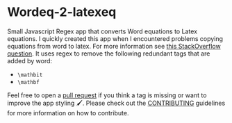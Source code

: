 # Wordeq-2-latexeq

Small Javascript Regex app that converts Word equations to Latex equations. I quickly created this app when I encountered problems copying equations from word to latex. For more information see [this StackOverflow question](https://tex.stackexchange.com/questions/645334/mathbit-undefined-control-sequence). It uses regex to remove the following redundant tags that are added by word:

-   `\mathbit`
-   `\mathbf`

Feel free to open a [pull request](https://github.com/rickstaa/wordeq-2-latexeq/pulls) if you think a tag is missing or want to improve the app styling 🖌. Please check out the [CONTRIBUTING](CONTRIBUTING.md) guidelines for more information on how to contribute.
